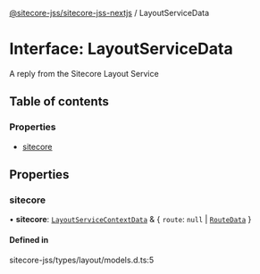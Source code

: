[@sitecore-jss/sitecore-jss-nextjs](../README.md) / LayoutServiceData

# Interface: LayoutServiceData

A reply from the Sitecore Layout Service

## Table of contents

### Properties

- [sitecore](LayoutServiceData.md#sitecore)

## Properties

### sitecore

• **sitecore**: [`LayoutServiceContextData`](LayoutServiceContextData.md) & { `route`: ``null`` \| [`RouteData`](RouteData.md)  }

#### Defined in

sitecore-jss/types/layout/models.d.ts:5
